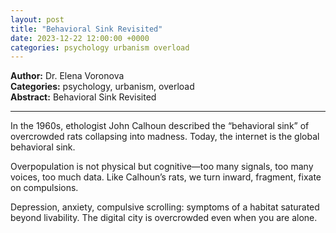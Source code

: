 ```yaml
---
layout: post
title: "Behavioral Sink Revisited"
date: 2023-12-22 12:00:00 +0000
categories: psychology urbanism overload
---
```


**Author:** Dr. Elena Voronova  
**Categories:** psychology, urbanism, overload  
**Abstract:** Behavioral Sink Revisited

---

In the 1960s, ethologist John Calhoun described the “behavioral sink” of overcrowded rats collapsing into madness. Today, the internet is the global behavioral sink.  

Overpopulation is not physical but cognitive—too many signals, too many voices, too much data. Like Calhoun’s rats, we turn inward, fragment, fixate on compulsions.  

Depression, anxiety, compulsive scrolling: symptoms of a habitat saturated beyond livability. The digital city is overcrowded even when you are alone.
